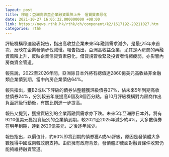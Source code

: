 ```yaml
---
layout: post
title: 穆迪：亞洲高收益企業融資風險上升　信貸質素惡化
date: 2021-10-27 16:05:32.000000000 +08:00
link: https://news.rthk.hk/rthk/ch/component/k2/1617192-20211027.htm
categories: rthk
---
```


評級機構穆迪發表報告，指出高收益企業未來5年融資需求減少，是最少5年來首次，反映在企業發債步伐減慢。報告指出，亞洲高收益企業，尤其是內房商的再融資風險上升，反映企業信貸質素惡化，借貸規管收緊及投資者情緒疲弱，亦影響內房商資金管道。

報告說，2022至2026年間，亞洲除日本外將有總值達2860億美元高收益非金融類企業債到期，當中內房企業債佔64%。

報告指出，獲B2或以下評級的債券佔整體獲評級債券37%，佔未來5年到期高收益債券24%，分別較去年底提高6個及8個百分點。自10月評級機構對內房商作出負面評級行動後，有關比例進一步提高。

報告又提到，獲投資級別的企業再融資需求亦下跌。未來5年亞洲除日本外，將有9210億美元獲投資級別的企業債到期，較2021至2025年減少約4%。大多數債券在明年到期，達到2620億美元，之後逐年減少。

報告指出，以價值計，約60%即將到期的債券獲A或Aa評級，原因是發債體大多數獲得中國或南韓政府支持。由於擁有政府背景，發債體即使面對融資條件收緊仍能夠維持融資管道。
